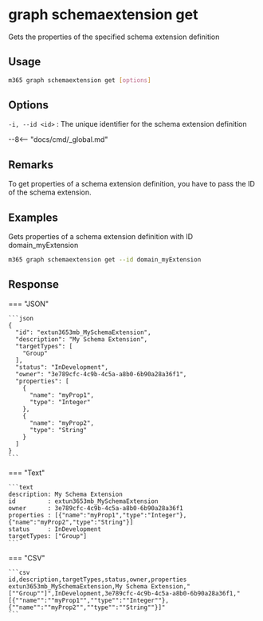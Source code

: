 # graph schemaextension get

Gets the properties of the specified schema extension definition

## Usage

```sh
m365 graph schemaextension get [options]
```

## Options

`-i, --id <id>`
: The unique identifier for the schema extension definition

--8<-- "docs/cmd/_global.md"

## Remarks

To get properties of a schema extension definition, you have to pass the ID of the schema
extension.

## Examples

Gets properties of a schema extension definition with ID domain_myExtension

```sh
m365 graph schemaextension get --id domain_myExtension 
```
## Response

=== "JSON"

    ```json
    {
      "id": "extun3653mb_MySchemaExtension",
      "description": "My Schema Extension",
      "targetTypes": [
        "Group"
      ],
      "status": "InDevelopment",
      "owner": "3e789cfc-4c9b-4c5a-a8b0-6b90a28a36f1",
      "properties": [
        {
          "name": "myProp1",
          "type": "Integer"
        },
        {
          "name": "myProp2",
          "type": "String"
        }
      ]
    }
    ```

=== "Text"

    ```text
    description: My Schema Extension
    id         : extun3653mb_MySchemaExtension
    owner      : 3e789cfc-4c9b-4c5a-a8b0-6b90a28a36f1
    properties : [{"name":"myProp1","type":"Integer"},{"name":"myProp2","type":"String"}]
    status     : InDevelopment
    targetTypes: ["Group"]    
    ```

=== "CSV"

    ```csv
    id,description,targetTypes,status,owner,properties
    extun3653mb_MySchemaExtension,My Schema Extension,"[""Group""]",InDevelopment,3e789cfc-4c9b-4c5a-a8b0-6b90a28a36f1,"[{""name"":""myProp1"",""type"":""Integer""},{""name"":""myProp2"",""type"":""String""}]"
    ```
